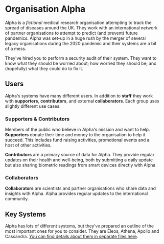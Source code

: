 # Organisation Alpha

Alpha is a _fictional_ medical research organisation attempting to track the spread of diseases around the UK. They work with an international network of partner organisations to attempt to predict (and prevent) future pandemics. Alpha was set-up in a huge rush by the merger of several legacy organisations during the 2020 pandemic and their systems are a bit of a mess.

They've hired you to perform a security audit of their system. They want to know what they should be worried about; how worried they should be; and (hopefully) what they could do to fix it.

## Users

Alpha's systems have many different users. In addition to **staff** they work with **supporters**, **contributors**, and external **collaborators**. Each group uses slightly different use cases.

### Supporters & Contributors

Members of the public who believe in Alpha's mission and want to help. **Supporters** donate their time and money to the organisation to help it succeed. This includes fund raising activities, promotional events and a host of other activities.

**Contributors** are a primary source of data for Alpha. They provide regular updates on their health and well-being, both by submitting a daily update but also sharing biometric readings from smart devices directly with Alpha.

### Collaborators

**Collaborators** are scientists and partner organisations who share data and insights with Alpha. Alpha provides regular updates to the international community.

## Key Systems

Alpha has lots of different systems, but they've prepared an outline of the most important ones for you to consider. They are Eleos, Athena, Apollo and Cassandra. [You can find details about them in separate files here](../).

